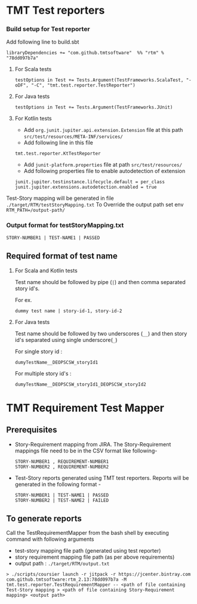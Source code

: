 # TMT Test reporters

### Build setup for Test reporter
Add following line to build.sbt

```
libraryDependencies += "com.github.tmtsoftware"  %% "rtm" % "78dd097b7a"
```


1. For Scala tests

    ```
    testOptions in Test += Tests.Argument(TestFrameworks.ScalaTest, "-oDF", "-C", "tmt.test.reporter.TestReporter")
    ```
2. For Java tests

    ```
    testOptions in Test += Tests.Argument(TestFrameworks.JUnit)
    ```
3. For Kotlin tests

    - Add `org.junit.jupiter.api.extension.Extension` file at this path `src/test/resources/META-INF/services/`
    - Add following line in this file 
    ```
    tmt.test.reporter.KtTestReporter
    ```
    - Add `junit-platform.properties` file at path `src/test/resources/`
    - Add following properties file to enable autodetection of extension
    
    ```
    junit.jupiter.testinstance.lifecycle.default = per_class
    junit.jupiter.extensions.autodetection.enabled = true
    ```

Test-Story mapping will be generated in file `./target/RTM/testStoryMapping.txt` 
To Override the output path set env `RTM_PATH=/output-path/`

### Output format for testStoryMapping.txt
```
STORY-NUMBER1 | TEST-NAME1 | PASSED
```

## Required format of test name

1. For Scala and Kotlin tests 

    Test name should be followed by pipe (`|`) and then comma separated story id's.

    For ex.
    ```
    dummy test name | story-id-1, story-id-2
    ```
2. For Java tests

    Test name should be followed by two underscores (`__`) and then story id's separated using single underscore(`_`)

    For single story id :
    ```
    dumyTestName__DEOPSCSW_storyId1
    ```
    For multiple story id's :
    ```
    dumyTestName__DEOPSCSW_storyId1_DEOPSCSW_storyId2
    ```

# TMT Requirement Test Mapper


## Prerequisites 
- Story-Requirement mapping from JIRA.
    The Story-Requirement mappings file need to be in the  CSV format like following-
    ```
    STORY-NUMBER1 , REQUIREMENT-NUMBER1
    STORY-NUMBER2 , REQUIREMENT-NUMBER2
    ```
- Test-Story reports generated using TMT test reporters.
    Reports will be generated in the following format -
    ```
    STORY-NUMBER1 | TEST-NAME1 | PASSED
    STORY-NUMBER2 | TEST-NAME2 | FAILED
    ```

## To generate reports

Call the TestRequirementMapper from the bash shell by executing command with following arguments
- test-story mapping file path (generated using test reporter)
- story requirement mapping file path (as per above requirements)
- output path : `./target/RTM/output.txt`
```
> ./scripts/coursier launch -r jitpack -r https://jcenter.bintray.com com.github.tmtsoftware:rtm_2.13:78dd097b7a -M tmt.test.reporter.TestRequirementMapper -- <path of file containing Test-Story mapping > <path of file containing Story-Requirement mapping> <output path>
```
